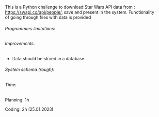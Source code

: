 This is a Python challenge to download Star Wars API data from :
https://swapi.co/api/people/, save and present in the system. 
Functionality of going through files with data is provided

###### Programmers limitations:



###### Improvements:

- Data should be stored in a database

###### System schema (rough):


###### Time:
Planning: 1h

Coding: 2h (25.01.2023)


